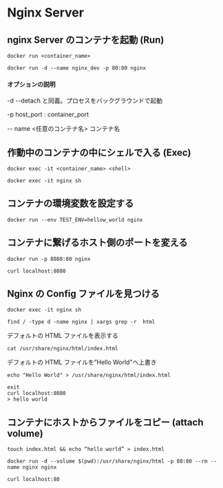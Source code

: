 # Nginx Server

## nginx Server のコンテナを起動 (Run)

```
docker run <container_name>

docker run -d --name nginx_dev -p 80:80 nginx
```

#### オプションの説明

-d --detach と同義。プロセスをバックグラウンドで起動

-p host_port : container_port

-- name <任意のコンテナ名> コンテナ名

## 作動中のコンテナの中にシェルで入る (Exec)

```
docker exec -it <container_name> <shell>

docker exec -it nginx sh
```

## コンテナの環境変数を設定する

```
docker run --env TEST_ENV=hellow_world nginx
```

## コンテナに繋げるホスト側のポートを変える

```
docker run -p 8080:80 nginx

curl localhost:8080
```

## Nginx の Config ファイルを見つける

```
docker exec -it nginx sh

find / -type d -name nginx | xargs grep -r  html
```

デフォルトの HTML ファイルを表示する

```
cat /usr/share/nginx/html/index.html
```

デフォルトの HTML ファイルを”Hello World"へ上書き

```
echo "Hello World" > /usr/share/nginx/html/index.html

exit
curl localhost:8080
> hello world
```

## コンテナにホストからファイルをコピー (attach volume)

```
touch index.html && echo “hello world” > index.html

docker run -d --volume $(pwd):/usr/share/nginx/html -p 80:80 --rm --name nginx nginx

curl localhost:80
```
